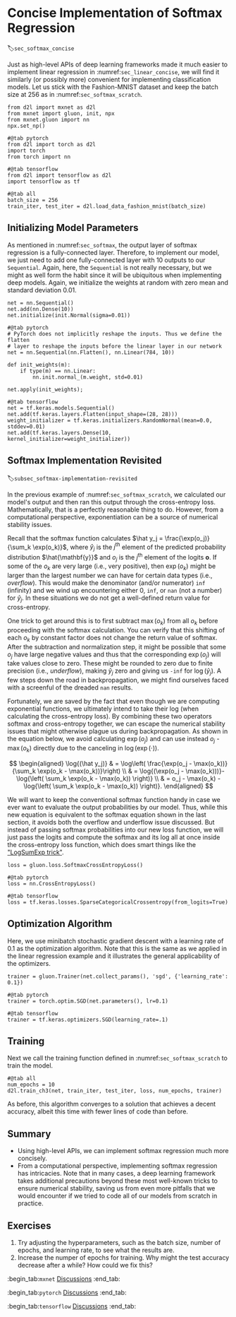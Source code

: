 # Concise Implementation of Softmax Regression
:label:`sec_softmax_concise`

Just as high-level APIs of deep learning frameworks
made it much easier
to implement linear regression in :numref:`sec_linear_concise`,
we will find it similarly (or possibly more)
convenient for implementing classification models. Let us stick with the Fashion-MNIST dataset
and keep the batch size at 256 as in :numref:`sec_softmax_scratch`.

```{.python .input}
from d2l import mxnet as d2l
from mxnet import gluon, init, npx
from mxnet.gluon import nn
npx.set_np()
```

```{.python .input}
#@tab pytorch
from d2l import torch as d2l
import torch
from torch import nn
```

```{.python .input}
#@tab tensorflow
from d2l import tensorflow as d2l
import tensorflow as tf
```

```{.python .input}
#@tab all
batch_size = 256
train_iter, test_iter = d2l.load_data_fashion_mnist(batch_size)
```

## Initializing Model Parameters

As mentioned in :numref:`sec_softmax`,
the output layer of softmax regression
is a fully-connected layer.
Therefore, to implement our model,
we just need to add one fully-connected layer
with 10 outputs to our `Sequential`.
Again, here, the `Sequential` is not really necessary,
but we might as well form the habit since it will be ubiquitous
when implementing deep models.
Again, we initialize the weights at random
with zero mean and standard deviation 0.01.

```{.python .input}
net = nn.Sequential()
net.add(nn.Dense(10))
net.initialize(init.Normal(sigma=0.01))
```

```{.python .input}
#@tab pytorch
# PyTorch does not implicitly reshape the inputs. Thus we define the flatten
# layer to reshape the inputs before the linear layer in our network
net = nn.Sequential(nn.Flatten(), nn.Linear(784, 10))

def init_weights(m):
    if type(m) == nn.Linear:
        nn.init.normal_(m.weight, std=0.01)

net.apply(init_weights);
```

```{.python .input}
#@tab tensorflow
net = tf.keras.models.Sequential()
net.add(tf.keras.layers.Flatten(input_shape=(28, 28)))
weight_initializer = tf.keras.initializers.RandomNormal(mean=0.0, stddev=0.01)
net.add(tf.keras.layers.Dense(10, kernel_initializer=weight_initializer))
```

## Softmax Implementation Revisited
:label:`subsec_softmax-implementation-revisited`

In the previous example of :numref:`sec_softmax_scratch`,
we calculated our model's output
and then ran this output through the cross-entropy loss.
Mathematically, that is a perfectly reasonable thing to do.
However, from a computational perspective,
exponentiation can be a source of numerical stability issues.

Recall that the softmax function calculates
$\hat y_j = \frac{\exp(o_j)}{\sum_k \exp(o_k)}$,
where $\hat y_j$ is the $j^\mathrm{th}$ element of
the predicted probability distribution $\hat{\mathbf{y}}$
and $o_j$ is the $j^\mathrm{th}$ element of the logits
$\mathbf{o}$.
If some of the $o_k$ are very large (i.e., very positive),
then $\exp(o_k)$ might be larger than the largest number
we can have for certain data types (i.e., *overflow*).
This would make the denominator (and/or numerator) `inf` (infinity)
and we wind up encountering either 0, `inf`, or `nan` (not a number) for $\hat y_j$.
In these situations we do not get a well-defined
return value for cross-entropy.


One trick to get around this is to first subtract $\max(o_k)$
from all $o_k$ before proceeding with the softmax calculation.
You can verify that this shifting of each $o_k$ by constant factor
does not change the return value of softmax.
After the subtraction and normalization step,
it might be possible that some $o_j$ have large negative values
and thus that the corresponding $\exp(o_j)$ will take values close to zero.
These might be rounded to zero due to finite precision (i.e., *underflow*),
making $\hat y_j$ zero and giving us `-inf` for $\log(\hat y_j)$.
A few steps down the road in backpropagation,
we might find ourselves faced with a screenful
of the dreaded `nan` results.

Fortunately, we are saved by the fact that
even though we are computing exponential functions,
we ultimately intend to take their log
(when calculating the cross-entropy loss).
By combining these two operators
softmax and cross-entropy together,
we can escape the numerical stability issues
that might otherwise plague us during backpropagation.
As shown in the equation below, we avoid calculating $\exp(o_j)$
and can use instead $o_j$ - $\max(o_k)$ directly due to the canceling in $\log(\exp(\cdot))$.

$$
\begin{aligned}
\log{(\hat y_j)} & = \log\left( \frac{\exp(o_j - \max(o_k))}{\sum_k \exp(o_k - \max(o_k))}\right) \\
& = \log{(\exp(o_j - \max(o_k)))}-\log{\left( \sum_k \exp(o_k - \max(o_k)) \right)} \\
& = o_j - \max(o_k) -\log{\left( \sum_k \exp(o_k - \max(o_k)) \right)}.
\end{aligned}
$$

We will want to keep the conventional softmax function handy
in case we ever want to evaluate the output probabilities by our model. Thus, while this new equation is equivalent to the softmax equation shown in the last section, it avoids both the overflow and underflow issue discussed. 
But instead of passing softmax probabilities into our new loss function,
we will just pass the logits and compute the softmax and its log
all at once inside the cross-entropy loss function,
which does smart things like the ["LogSumExp trick"](https://en.wikipedia.org/wiki/LogSumExp).

```{.python .input}
loss = gluon.loss.SoftmaxCrossEntropyLoss()
```

```{.python .input}
#@tab pytorch
loss = nn.CrossEntropyLoss()
```

```{.python .input}
#@tab tensorflow
loss = tf.keras.losses.SparseCategoricalCrossentropy(from_logits=True)
```

## Optimization Algorithm

Here, we use minibatch stochastic gradient descent
with a learning rate of 0.1 as the optimization algorithm.
Note that this is the same as we applied in the linear regression example
and it illustrates the general applicability of the optimizers.

```{.python .input}
trainer = gluon.Trainer(net.collect_params(), 'sgd', {'learning_rate': 0.1})
```

```{.python .input}
#@tab pytorch
trainer = torch.optim.SGD(net.parameters(), lr=0.1)
```

```{.python .input}
#@tab tensorflow
trainer = tf.keras.optimizers.SGD(learning_rate=.1)
```

## Training

Next we call the training function defined in :numref:`sec_softmax_scratch` to train the model.

```{.python .input}
#@tab all
num_epochs = 10
d2l.train_ch3(net, train_iter, test_iter, loss, num_epochs, trainer)
```

As before, this algorithm converges to a solution
that achieves a decent accuracy,
albeit this time with fewer lines of code than before.


## Summary

* Using high-level APIs, we can implement softmax regression much more concisely.
* From a computational perspective, implementing softmax regression has intricacies. Note that in many cases, a deep learning framework takes additional precautions beyond these most well-known tricks to ensure numerical stability, saving us from even more pitfalls that we would encounter if we tried to code all of our models from scratch in practice.

## Exercises

1. Try adjusting the hyperparameters, such as the batch size, number of epochs, and learning rate, to see what the results are.
1. Increase the numper of epochs for training. Why might the test accuracy decrease after a while? How could we fix this?

:begin_tab:`mxnet`
[Discussions](https://discuss.d2l.ai/t/52)
:end_tab:

:begin_tab:`pytorch`
[Discussions](https://discuss.d2l.ai/t/53)
:end_tab:

:begin_tab:`tensorflow`
[Discussions](https://discuss.d2l.ai/t/260)
:end_tab:
